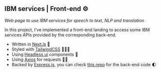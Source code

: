 ## IBM services | ‌Front-end ⚙️
*Web page to use IBM services for speech to text, NLP and translation*

In this project, I've implemented a front-end landing to access some IBM services APIs provided by the corresponding back-end.
- Written in [Next.js](https://nextjs.org/) 🧬
- Styled with [TailwindCSS](https://tailwindcss.com/) 🧚🏻‍♂️
- Using [Headless ui](https://headlessui.com/) components 🩵
- Using [Axios](https://axios-http.com/) for requests 🫴🏻
- Backed by [Express.js](https://expressjs.com/), you can check [this repo](https://github.com/Nicki-Di/ibm-back/) for the back-end code 🌓

